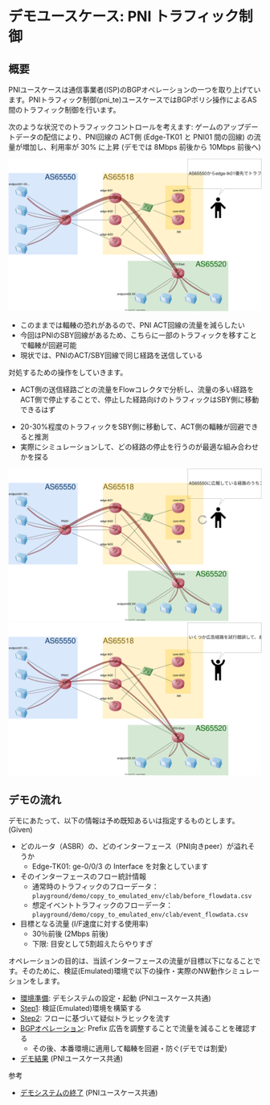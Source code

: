 # デモユースケース: PNI トラフィック制御

## 概要

PNIユースケースは通信事業者(ISP)のBGPオペレーションの一つを取り上げています。PNIトラフィック制御(pni_te)ユースケースではBGPポリシ操作によるAS間のトラフィック制御を行います。

次のような状況でのトラフィックコントロールを考えます: ゲームのアップデートデータの配信により、PNI回線の ACT側 (Edge-TK01 と PNI01 間の回線) の流量が増加し、利用率が 30% に上昇 (デモでは 8Mbps 前後から 10Mbps 前後へ)

![initial situation](fig/pni_te_situation1.drawio.svg)

- このままでは輻輳の恐れがあるので、PNI ACT回線の流量を減らしたい
- 今回はPNIのSBY回線があるため、こちらに一部のトラフィックを移すことで輻輳が回避可能
- 現状では、PNIのACT/SBY回線で同じ経路を送信している

対処するための操作をしていきます。
* ACT側の送信経路ごとの流量をFlowコレクタで分析し、流量の多い経路をACT側で停止することで、停止した経路向けのトラフィックはSBY側に移動できるはず
- 20-30%程度のトラフィックをSBY側に移動して、ACT側の輻輳が回避できると推測
- 実際にシミュレーションして、どの経路の停止を行うのが最適な組み合わせかを探る

![change policy ops1](fig/pni_te_situation2.drawio.svg)
![change policy ops2](fig/pni_te_situation3.drawio.svg)

## デモの流れ

デモにあたって、以下の情報は予め既知あるいは指定するものとします。(Given)
- どのルータ（ASBR）の、どのインターフェース（PNI向きpeer）が溢れそうか
  - Edge-TK01: ge-0/0/3 の Interface を対象としています
- そのインターフェースのフロー統計情報
  - 通常時のトラフィックのフローデータ：`playground/demo/copy_to_emulated_env/clab/before_flowdata.csv`
  - 想定イベントトラフィックのフローデータ：`playground/demo/copy_to_emulated_env/clab/event_flowdata.csv`
- 目標となる流量 (I/F速度に対する使用率)
  - 30％前後 (2Mbps 前後)
  - 下限: 目安として5割超えたらやりすぎ

オペレーションの目的は、当該インターフェースの流量が目標以下になることです。そのために、検証(Emulated)環境で以下の操作・実際のNW動作シミュレーションをします。
- [環境準備](../pni/provision.md): デモシステムの設定・起動 (PNIユースケース共通)
- [Step1](./step1.md): 検証(Emulated)環境を構築する
- [Step2](./step2.md): フローに基づいて疑似トラヒックを流す
- [BGPオペレーション](./operation.md): Prefix 広告を調整することで流量を減ることを確認する
  - その後、本番環境に適用して輻輳を回避・防ぐ(デモでは割愛)
- [デモ結果](../pni/result.md) (PNIユースケース共通)

参考
- [デモシステムの終了](../pni/cleanup.md) (PNIユースケース共通)
